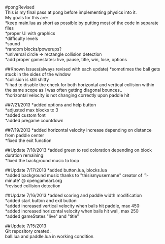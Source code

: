 #pongRevised  
This is my final pass at pong before implementing physics into it.  
My goals for this are:  
*keep main.lua as short as possible by putting most of the code in separate files  
*proper UI with graphics  
*difficulty levels  
*sound  
*random blocks/powerups?   
*universal circle -> rectangle collision detection  
*add proper gamestates: live, pause, title, win, lose, options

##Known Issues(always revised with each update)
*sometimes the ball gets stuck in the sides of the window  
*collision is still shitty  
*i had to disable the check for both horizontal and vertical collision within  
the same scope as I was often getting diagonal bounces..  
*horizontal velocity is not changing correctly upon paddle hit

##7/21/2013 
*added options and help button  
*adjusted max blocks to 3  
*added custom font  
*added pregame countdown  

##7/19/2013
*added horizontal velocity increase depending on distance from paddle center  
*fixed the exit function

##Update 7/18/2013
*added green to red coloration depending on block duration remaining  
*fixed the background music to loop  

##Update 7/17/2013
*added button.lua, blocks.lua  
*added background music thanks to "thisismyusername" creator of '1-minute' @ opengameart.org  
*revised collision detection

##Update 7/16/2013
*added scoring and paddle width modification  
*added start button and exit button  
*added increased vertical velocity when balls hit paddle, max 450  
*added increased horizontal velocity when balls hit wall, max 250  
*added gameStates "live" and "title"  

##Update 7/15/2013  
Git repository created.  
ball.lua and paddle.lua in working condition.
